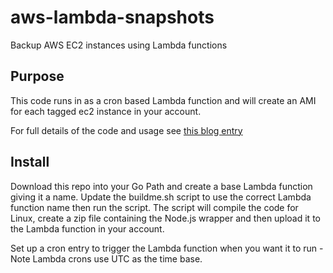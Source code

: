 # aws-lambda-snapshots
Backup AWS EC2 instances using Lambda functions

## Purpose

This code runs in as a cron based Lambda function and will create an AMI for each tagged ec2 instance in your account.

For full details of the code and usage see [this blog entry](https://www.gombadi.com/post/aws-lambda-bkups/)

## Install

Download this repo into your Go Path and create a base Lambda function giving it a name. Update the buildme.sh script to use the correct Lambda function name then run the script. The script will compile the code for Linux, create a zip file containing the Node.js wrapper and then upload it to the Lambda function in your account.

Set up a cron entry to trigger the Lambda function when you want it to run - Note Lambda crons use UTC as the time base.


